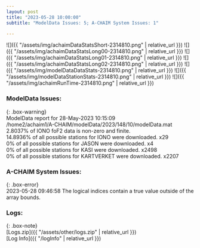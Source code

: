 ```yaml
---
layout: post
title: "2023-05-28 10:00:00"
subtitle: "ModelData Issues: 5; A-CHAIM System Issues: 1"

---
```


![]({{ "/assets/img/achaimDataStatsShort-2314810.png" | relative_url }})
![]({{ "/assets/img/achaimDataStatsLong00-2314810.png" | relative_url }})
![]({{ "/assets/img/achaimDataStatsLong01-2314810.png" | relative_url }})
![]({{ "/assets/img/achaimDataStatsLong02-2314810.png" | relative_url }})
![]({{ "/assets/img/modelDataDataStats-2314810.png" | relative_url }})
![]({{ "/assets/img/modelDataStationStats-2314810.png" | relative_url }})
![]({{ "/assets/img/achaimRunTime-2314810.png" | relative_url }})


### ModelData Issues:  
  
{: .box-warning}  
 ModelData report for 28-May-2023 10:15:09   
 /home2/achaim1/A-CHAIM/modelData/2023/148/10/modelData.mat   
 2.8037% of IONO foF2 data is non-zero and finite.   
 14.8936% of all possible stations for IONO were downloaded. x29   
 0% of all possible stations for JASON were downloaded. x4   
 0% of all possible stations for KASI were downloaded. x2498   
 0% of all possible stations for KARTVERKET were downloaded. x2207   
  
### A-CHAIM System Issues:  
  
{: .box-error}  
2023-05-28 09:46:58 The logical indices contain a true value outside of the array bounds.  

### Logs:  
  
{: .box-note}  
[Logs.zip]({{ "/assets/other/logs.zip" | relative_url }})  
[Log Info]({{ "/logInfo" | relative_url }})  
